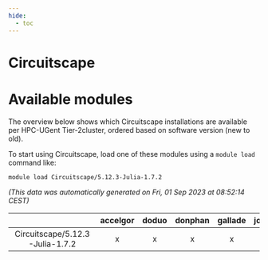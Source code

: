 ```yaml
---
hide:
  - toc
---
```


Circuitscape
============

# Available modules


The overview below shows which Circuitscape installations are available per HPC-UGent Tier-2cluster, ordered based on software version (new to old).

To start using Circuitscape, load one of these modules using a `module load` command like:

```shell
module load Circuitscape/5.12.3-Julia-1.7.2
```

*(This data was automatically generated on Fri, 01 Sep 2023 at 08:52:14 CEST)*  

| |accelgor|doduo|donphan|gallade|joltik|skitty|swalot|victini|
| :---: | :---: | :---: | :---: | :---: | :---: | :---: | :---: | :---: |
|Circuitscape/5.12.3-Julia-1.7.2|x|x|x|x|x|x|x|x|
